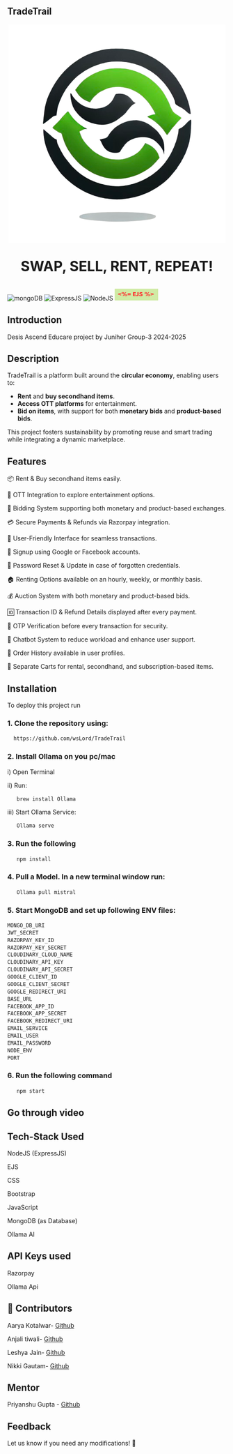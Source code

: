 ## TradeTrail

<p align="center">
    <img src="./assets/logo.png" alt="TradeTrail Image">
</p>

<p style="text-align: center; font-size: 32px; font-weight: bold;">
    SWAP, SELL, RENT, REPEAT!
</p>

![mongoDB](https://camo.githubusercontent.com/ec9b2bbaccf6915a29050ce24c10cd9b481b0c41b0bf5194add3e69f49a9be3c/68747470733a2f2f696d672e736869656c64732e696f2f62616467652f4d6f6e676f44422d2532333465613934622e7376673f7374796c653d666f722d7468652d6261646765266c6f676f3d6d6f6e676f6462266c6f676f436f6c6f723d7768697465) ![ExpressJS](https://camo.githubusercontent.com/e01b1cfdcc52e26519db194c2a7b4b93eafe7a614a0dab69cfe967864a8f1119/68747470733a2f2f696d672e736869656c64732e696f2f62616467652f657870726573732e6a732d2532333430346435392e7376673f7374796c653d666f722d7468652d6261646765266c6f676f3d65787072657373266c6f676f436f6c6f723d253233363144414642) ![NodeJS](https://camo.githubusercontent.com/8477a50d7210f0f3bf15fbe5b44809296b75f2101a2927818599d72c8ea72cef/68747470733a2f2f696d672e736869656c64732e696f2f62616467652f6e6f64652e6a732d3644413535463f7374796c653d666f722d7468652d6261646765266c6f676f3d6e6f64652e6a73266c6f676f436f6c6f723d7768697465) <img src="./assets/ejs.png" alt="EJS" width="100" height="27">
</button>
</a>

## Introduction

Desis Ascend Educare project by Juniher Group-3 2024-2025

## Description

TradeTrail is a platform built around the **circular economy**, enabling users to:

- **Rent** and **buy secondhand items**.
- **Access OTT platforms** for entertainment.
- **Bid on items**, with support for both **monetary bids** and **product-based bids**.

This project fosters sustainability by promoting reuse and smart trading while integrating a dynamic marketplace.

## Features

📦 Rent & Buy secondhand items easily.

🎥 OTT Integration to explore entertainment options.

🔄 Bidding System supporting both monetary and product-based exchanges.

💳 Secure Payments & Refunds via Razorpay integration.

🚀 User-Friendly Interface for seamless transactions.

🔑 Signup using Google or Facebook accounts.

🔄 Password Reset & Update in case of forgotten credentials.

🏠 Renting Options available on an hourly, weekly, or monthly basis.

💰 Auction System with both monetary and product-based bids.

🆔 Transaction ID & Refund Details displayed after every payment.

🔐 OTP Verification before every transaction for security.

🤖 Chatbot System to reduce workload and enhance user support.

📜 Order History available in user profiles.

🛒 Separate Carts for rental, secondhand, and subscription-based items.

## Installation

To deploy this project run

### 1. Clone the repository using:

```bash
  https://github.com/wsLord/TradeTrail
```

### 2. Install Ollama on you pc/mac

i) Open Terminal

ii) Run:

```bash
   brew install Ollama
```

iii) Start Ollama Service:

```bash
   Ollama serve
```

### 3. Run the following

```bash
   npm install
```

### 4. Pull a Model. In a new terminal window run:

```bash
   Ollama pull mistral
```

### 5. Start MongoDB and set up following ENV files:

```bash
MONGO_DB_URI
JWT_SECRET
RAZORPAY_KEY_ID
RAZORPAY_KEY_SECRET
CLOUDINARY_CLOUD_NAME
CLOUDINARY_API_KEY
CLOUDINARY_API_SECRET
GOOGLE_CLIENT_ID
GOOGLE_CLIENT_SECRET
GOOGLE_REDIRECT_URI
BASE_URL
FACEBOOK_APP_ID
FACEBOOK_APP_SECRET
FACEBOOK_REDIRECT_URI
EMAIL_SERVICE
EMAIL_USER
EMAIL_PASSWORD
NODE_ENV
PORT

```

### 6. Run the following command

```bash
   npm start
```

## Go through video

###

## Tech-Stack Used

NodeJS (ExpressJS)

EJS

CSS

Bootstrap

JavaScript

MongoDB (as Database)

Ollama AI

## API Keys used

Razorpay

Ollama Api

## 🔗 Contributors

Aarya Kotalwar- [Github](https://github.com/Aaryakotalwar)

Anjali tiwali- [Github](https://github.com/Anjali-2807)

Leshya Jain- [Github](https://github.com/Leshya09)

Nikki Gautam- [Github](https://github.com/nix-per)

## Mentor

Priyanshu Gupta - [Github](https://github.com/wsLord)

## Feedback

Let us know if you need any modifications! 🚀
